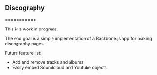 ## Discography
===========

This is a work in progress.

The end goal is a simple implementation of a Backbone.js app for making discography pages.

Future feature list:
 - Add and remove tracks and albums
 - Easily embed Soundcloud and Youtube objects
